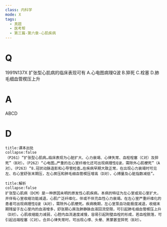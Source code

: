 ```yaml
---
class: 内科学
mode: X
tags:
  - 真题
  - 医考帮
  - 第三篇-第六章-心肌疾病
---
```


# Q
1991N137X 扩张型心肌病的临床表现可有
A.心电图病理Q波
B.猝死
C.栓塞
D.肺毛细血管楔压上升

# A
ABCD
# D
```ad-note
title:课本出处
collapse:false
（P261）“扩张型心肌病…临床表现为心脏扩大、心力衰竭、心律失常、血栓栓塞（C对）及猝死”（B对）。（P262）“心电图…严重的左心室纤维化还可出现病理性Q波，需除外心肌梗死”（A对）。（P263）“8.冠状动脉造影和心导管检查…在疾病早期大致正常，在出现心力衰竭时可见左、右心室舒张末期压，左心房压和肺毛细血管楔压增高（D对），心搏量及心脏指数减低”。
```

```ad-summary
title:解析
collapse:false
扩张型心肌病（DCM）是一种原因未明的原发性心肌疾病。本病的特征为左心室或双心室扩大，并伴有心室收缩功能减退，心肌广泛纤维化，伴或不伴充血性心力衰竭。在左心室严重纤维化的患者可出现病理性Q波（A对），需除外心肌梗死。疾病晚期，左心室泵血功能极度减退，收缩末期残留于左心室内的血液增多，舒张期心房及肺静脉血液回流受限，可引起肺毛细血管楔压上升（D对）。心肌收缩能力减弱，心腔内血流速度减慢，容易引起附壁血栓的形成，若血栓脱落，可引起远端栓塞（C对）。合并心律失常时，可出现心悸、头晕、黑蒙甚至猝死（B对）。
```

